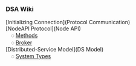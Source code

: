 ### DSA Wiki

[Initializing Connection](Protocol Communication)<br/>
[NodeAPI Protocol](Node API)<br/>
&emsp;◌ [Methods](Methods)<br/>
&emsp;◌ [Broker](Broker)<br/>
[Distributed-Service Model](DS Model)<br/>
&emsp;◌ [System Types](Configs)